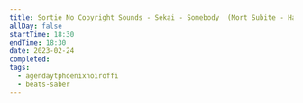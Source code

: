 ```yaml
---
title: Sortie No Copyright Sounds - Sekai - Somebody  (Mort Subite - Hard)
allDay: false
startTime: 18:30
endTime: 18:30
date: 2023-02-24
completed: 
tags:
  - agendaytphoenixnoiroffi
  - beats-saber
---
```

